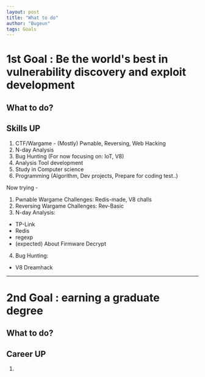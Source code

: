 ```yaml
---
layout: post
title: "What to do"
author: "Bugeun"
tags: Goals
---
```

 
<h1>1st Goal : Be the world's best in vulnerability discovery and exploit development</h1>

<h2>What to do?</h2>

<h2>Skills UP</h2>

1. CTF/Wargame - (Mostly) Pwnable, Reversing, Web Hacking
2. N-day Analysis
3. Bug Hunting (For now focusing on: IoT, V8)
4. Analysis Tool development
5. Study in Computer science
6. Programming (Algorithm, Dev projects, Prepare for coding test..)

Now trying - 

1. Pwnable Wargame Challenges: Redis-made, V8 challs
2. Reversing Wargame Challenges: Rev-Basic
3. N-day Analysis: 
- TP-Link
- Redis
- regexp 
- (expected) About Firmware Decrypt 

4. Bug Hunting:
- V8 Dreamhack

-----------------------------------------------------------------------------------------
<h1>2nd Goal : earning a graduate degree</h1>

<h2>What to do?</h2>

<h2>Career UP</h2>

1. 